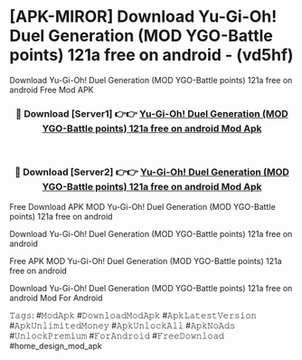 # [APK-MIROR] Download Yu-Gi-Oh! Duel Generation (MOD YGO-Battle points) 121a free on android - (vd5hf)
Download Yu-Gi-Oh! Duel Generation (MOD YGO-Battle points) 121a free on android Free Mod APK

<div align="center">
<h3>🔴 Download [Server1] 👉👉 <a href="https://apk-comot.site?title=Yu-Gi-Oh!_Duel_Generation_(MOD_YGO-Battle_points)_121a_free_on_android">Yu-Gi-Oh! Duel Generation (MOD YGO-Battle points) 121a free on android Mod Apk</a></h3><br>

<h3>🔴 Download [Server2] 👉👉 <a href="https://apk-comot.site?title=Yu-Gi-Oh!_Duel_Generation_(MOD_YGO-Battle_points)_121a_free_on_android">Yu-Gi-Oh! Duel Generation (MOD YGO-Battle points) 121a free on android Mod Apk</a></h3>
</div>


Free Download APK MOD Yu-Gi-Oh! Duel Generation (MOD YGO-Battle points) 121a free on android

Download Yu-Gi-Oh! Duel Generation (MOD YGO-Battle points) 121a free on android 

Free APK MOD Yu-Gi-Oh! Duel Generation (MOD YGO-Battle points) 121a free on android 

Download Yu-Gi-Oh! Duel Generation (MOD YGO-Battle points) 121a free on android Mod For Android

𝚃𝚊𝚐𝚜: #𝙼𝚘𝚍𝙰𝚙𝚔 #𝙳𝚘𝚠𝚗𝚕𝚘𝚊𝚍𝙼𝚘𝚍𝙰𝚙𝚔 #𝙰𝚙𝚔𝙻𝚊𝚝𝚎𝚜𝚝𝚅𝚎𝚛𝚜𝚒𝚘𝚗 #𝙰𝚙𝚔𝚄𝚗𝚕𝚒𝚖𝚒𝚝𝚎𝚍𝙼𝚘𝚗𝚎𝚢 #𝙰𝚙𝚔𝚄𝚗𝚕𝚘𝚌𝚔𝙰𝚕𝚕 #𝙰𝚙𝚔𝙽𝚘𝙰𝚍𝚜 #𝚄𝚗𝚕𝚘𝚌𝚔𝙿𝚛𝚎𝚖𝚒𝚞𝚖 #𝙵𝚘𝚛𝙰𝚗𝚍𝚛𝚘𝚒𝚍 #𝙵𝚛𝚎𝚎𝙳𝚘𝚠𝚗𝚕𝚘𝚊𝚍 #home_design_mod_apk